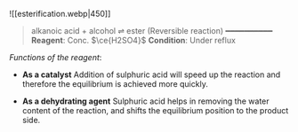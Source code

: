 ![[esterification.webp|450]]

> alkanoic acid + alcohol ⇌ ester (Reversible reaction)
> ━━━━━━━━━━
> **Reagent**: Conc. $\ce{H2SO4}$
> **Condition**: Under reflux

*Functions of the reagent*:
- **As a catalyst**
  Addition of sulphuric acid will <span class="hi-green">speed up the reaction</span> and therefore the equilibrium is achieved more quickly.

- **As a dehydrating agent**
  Sulphuric acid helps in <span class="hi-green">removing the water content</span> of the reaction, and shifts the equilibrium position to the product side.
